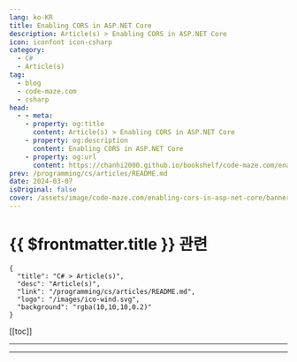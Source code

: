 ```yaml
---
lang: ko-KR
title: Enabling CORS in ASP.NET Core
description: Article(s) > Enabling CORS in ASP.NET Core
icon: iconfont icon-csharp
category: 
  - C#
  - Article(s)
tag: 
  - blog
  - code-maze.com
  - csharp
head:  
  - - meta:
    - property: og:title
      content: Article(s) > Enabling CORS in ASP.NET Core
    - property: og:description
      content: Enabling CORS in ASP.NET Core
    - property: og:url
      content: https://chanhi2000.github.io/bookshelf/code-maze.com/enabling-cors-in-asp-net-core.html
prev: /programming/cs/articles/README.md
date: 2024-03-07
isOriginal: false
cover: /assets/image/code-maze.com/enabling-cors-in-asp-net-core/banner.png
---
```


# {{ $frontmatter.title }} 관련

```component VPCard
{
  "title": "C# > Article(s)",
  "desc": "Article(s)",
  "link": "/programming/cs/articles/README.md",
  "logo": "/images/ico-wind.svg",
  "background": "rgba(10,10,10,0.2)"
}
```

[[toc]]

---

<SiteInfo
  name="Enabling CORS in ASP.NET Core"
  desc="Let's learn about enabling CORS in ASP.NET Core, what is the Same Origin Policy and how CORS works with different policies."
  url="https://code-maze.com/enabling-cors-in-asp-net-core/"
  logo="/assets/image/code-maze.com/favicon.png"
  preview="/assets/image/enabling-cors-in-asp-net-core/banner.png"/>

<!-- TODO: 작성 -->

---

<TagLinks />